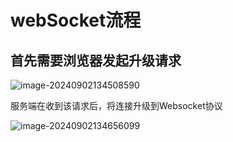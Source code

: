 # webSocket流程

## 首先需要浏览器发起升级请求

![image-20240902134508590](C:/Users/Administrator/AppData/Roaming/Typora/typora-user-images/image-20240902134508590.png)

服务端在收到该请求后，将连接升级到Websocket协议

![image-20240902134656099](C:/Users/Administrator/AppData/Roaming/Typora/typora-user-images/image-20240902134656099.png)